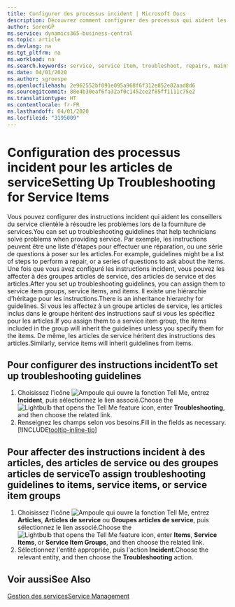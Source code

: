 ```yaml
---
title: Configurer des processus incident | Microsoft Docs
description: Découvrez comment configurer des processus qui aident les conseillers du service clientèle à identifier et à résoudre les problèmes liés aux articles de service.
author: SorenGP
ms.service: dynamics365-business-central
ms.topic: article
ms.devlang: na
ms.tgt_pltfrm: na
ms.workload: na
ms.search.keywords: service, service item, troubleshoot, repairs, maintenance
ms.date: 04/01/2020
ms.author: sgroespe
ms.openlocfilehash: 2e962552bf091e095a968f6f312e852e02aad8d6
ms.sourcegitcommit: 88e4b30eaf6fa32af0c1452ce2f85ff1111c75e2
ms.translationtype: HT
ms.contentlocale: fr-FR
ms.lasthandoff: 04/01/2020
ms.locfileid: "3195009"
---
```

# <a name="setting-up-troubleshooting-for-service-items"></a><span data-ttu-id="c37cc-103">Configuration des processus incident pour les articles de service</span><span class="sxs-lookup"><span data-stu-id="c37cc-103">Setting Up Troubleshooting for Service Items</span></span>
<span data-ttu-id="c37cc-104">Vous pouvez configurer des instructions incident qui aident les conseillers du service clientèle à résoudre les problèmes lors de la fourniture de services.</span><span class="sxs-lookup"><span data-stu-id="c37cc-104">You can set up troubleshooting guidelines that help technicians solve problems when providing service.</span></span> <span data-ttu-id="c37cc-105">Par exemple, les instructions peuvent être une liste d'étapes pour effectuer une réparation, ou une série de questions à poser sur les articles.</span><span class="sxs-lookup"><span data-stu-id="c37cc-105">For example, guidelines might be a list of steps to perform a repair, or a series of questions to ask about the items.</span></span> <span data-ttu-id="c37cc-106">Une fois que vous avez configuré les instructions incident, vous pouvez les affecter à des groupes articles de service, des articles de service et des articles.</span><span class="sxs-lookup"><span data-stu-id="c37cc-106">After you set up troubleshooting guidelines, you can assign them to service item groups, service items, and items.</span></span> <span data-ttu-id="c37cc-107">Il existe une hiérarchie d'héritage pour les instructions.</span><span class="sxs-lookup"><span data-stu-id="c37cc-107">There is an inheritance hierarchy for guidelines.</span></span> <span data-ttu-id="c37cc-108">Si vous les affectez à un groupe articles de service, les articles inclus dans le groupe héritent des instructions sauf si vous les spécifiez pour les articles.</span><span class="sxs-lookup"><span data-stu-id="c37cc-108">If you assign them to a service item group, the items included in the group will inherit the guidelines unless you specify them for the items.</span></span> <span data-ttu-id="c37cc-109">De même, les articles de service héritent des instructions des articles.</span><span class="sxs-lookup"><span data-stu-id="c37cc-109">Similarly, service items will inherit guidelines from items.</span></span>  

## <a name="to-set-up-troubleshooting-guidelines"></a><span data-ttu-id="c37cc-110">Pour configurer des instructions incident</span><span class="sxs-lookup"><span data-stu-id="c37cc-110">To set up troubleshooting guidelines</span></span>
1. <span data-ttu-id="c37cc-111">Choisissez l'icône ![Ampoule qui ouvre la fonction Tell Me](media/ui-search/search_small.png "Dites-moi ce que vous voulez faire"), entrez **Incident**, puis sélectionnez le lien associé.</span><span class="sxs-lookup"><span data-stu-id="c37cc-111">Choose the ![Lightbulb that opens the Tell Me feature](media/ui-search/search_small.png "Tell me what you want to do") icon, enter **Troubleshooting**, and then choose the related link.</span></span>  
2. <span data-ttu-id="c37cc-112">Renseignez les champs selon vos besoins.</span><span class="sxs-lookup"><span data-stu-id="c37cc-112">Fill in the fields as necessary.</span></span> [!INCLUDE[tooltip-inline-tip](includes/tooltip-inline-tip_md.md)]  

## <a name="to-assign-troubleshooting-guidelines-to-items-service-items-or-service-item-groups"></a><span data-ttu-id="c37cc-113">Pour affecter des instructions incident à des articles, des articles de service ou des groupes articles de service</span><span class="sxs-lookup"><span data-stu-id="c37cc-113">To assign troubleshooting guidelines to items, service items, or service item groups</span></span>
1. <span data-ttu-id="c37cc-114">Choisissez l'icône ![Ampoule qui ouvre la fonction Tell Me](media/ui-search/search_small.png "Dites-moi ce que vous voulez faire"), entrez **Articles**, **Articles de service** ou **Groupes articles de service**, puis sélectionnez le lien associé.</span><span class="sxs-lookup"><span data-stu-id="c37cc-114">Choose the ![Lightbulb that opens the Tell Me feature](media/ui-search/search_small.png "Tell me what you want to do") icon, enter **Items**, **Service Items**, or **Service Item Groups**, and then choose the related link.</span></span>  
2. <span data-ttu-id="c37cc-115">Sélectionnez l'entité appropriée, puis l'action **Incident**.</span><span class="sxs-lookup"><span data-stu-id="c37cc-115">Choose the relevant entity, and then choose the **Troubleshooting** action.</span></span>  

## <a name="see-also"></a><span data-ttu-id="c37cc-116">Voir aussi</span><span class="sxs-lookup"><span data-stu-id="c37cc-116">See Also</span></span>
[<span data-ttu-id="c37cc-117">Gestion des services</span><span class="sxs-lookup"><span data-stu-id="c37cc-117">Service Management</span></span>](service-service.md)